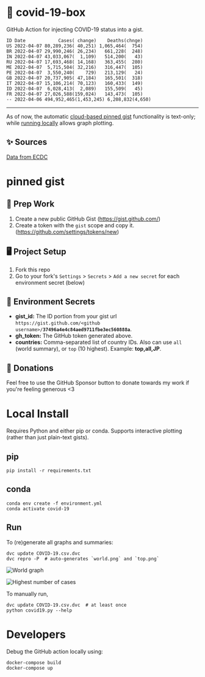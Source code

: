 # 🏥 covid-19-box

GitHub Action for injecting COVID-19 status into a gist.

```
ID Date            Cases( change)    Deaths(chnge)
US 2022-04-07 80,289,236( 40,251) 1,065,464(  754)
BR 2022-04-07 29,990,246( 26,234)   661,228(  248)
IN 2022-04-07 43,033,067(  1,109)   514,200(   43)
RU 2022-04-07 17,693,468( 14,168)   363,455(  280)
ME 2022-04-07  5,715,504( 32,216)   316,447(  105)
PE 2022-04-07  3,550,240(    729)   213,129(   24)
GB 2022-04-07 20,737,905( 47,184)   165,501(  318)
IT 2022-04-07 15,106,214( 70,123)   160,433(  149)
ID 2022-04-07  6,028,413(  2,089)   155,509(   45)
FR 2022-04-07 27,026,588(159,024)   143,473(  105)
-- 2022-04-06 494,952,465(1,453,245) 6,208,832(4,650)
```

---

As of now, the automatic [cloud-based pinned gist](#pinned-gist) functionality is text-only;
while [running locally](#local-install) allows graph plotting.

## ✨ Sources

[Data from ECDC](https://www.ecdc.europa.eu/en/publications-data/download-todays-data-geographic-distribution-covid-19-cases-worldwide)

# pinned gist

## 🎒 Prep Work
1. Create a new public GitHub Gist (https://gist.github.com/)
1. Create a token with the `gist` scope and copy it. (https://github.com/settings/tokens/new)

## 🖥 Project Setup
1. Fork this repo
1. Go to your fork's `Settings` > `Secrets` > `Add a new secret` for each environment secret (below)

## 🤫 Environment Secrets
- **gist_id:** The ID portion from your gist url `https://gist.github.com/<github username>/`**`37496a4e4c84aed9711fbe3ec560888a`**.
- **gh_token:** The GitHub token generated above.
- **countries:** Comma-separated list of country IDs. Also can use `all` (world summary), or `top` (10 highest). Example: **top,all,JP**.

## 💸 Donations

Feel free to use the GitHub Sponsor button to donate towards my work if you're feeling generous <3

# Local Install

Requires Python and either pip or conda. Supports interactive plotting (rather than just plain-text gists).

## pip

```
pip install -r requirements.txt
```

## conda

```
conda env create -f environment.yml
conda activate covid-19
```

## Run

To (re)generate all graphs and summaries:

```
dvc update COVID-19.csv.dvc
dvc repro -P  # auto-generates `world.png` and `top.png`
```

![World graph](world.png)

![Highest number of cases](top.png)

To manually run,

```
dvc update COVID-19.csv.dvc  # at least once
python covid19.py --help
```

# Developers

Debug the GitHub action locally using:

```
docker-compose build
docker-compose up
```
